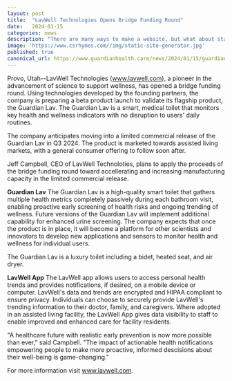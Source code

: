 ```yaml
---
layout: post
title:  "LavWell Technologies Opens Bridge Funding Round"
date:   2024-01-15
categories: news
description: "There are many ways to make a website, but what about static site generators"
image: 'https://www.csrhymes.com//img/static-site-generator.jpg'
published: true
canonical_url: https://www.guardianhealth.care/news/2024/01/15/guardian-health-opens-bridge-funding-round.html
---
```


Provo, Utah--LavWell Technologies (www.lavwell.com), a pioneer in the advancement of science to support wellness, has opened a bridge funding round.  Using technologies developed by the founding partners, the company is preparing a beta product launch to validate its flagship product, the Guardian Lav.  The Guardian Lav is a smart, medical toilet that monitors key health and wellness indicators with no disruption to users' daily routines.

The company anticipates moving into a limited commercial release of the Guardian Lav in Q3 2024.  The product is marketed towards assisted living markets, with a general consumer offering to follow soon after.

Jeff Campbell, CEO of LavWell Technoloties, plans to apply the proceeds of the bridge funding round toward accellerating and increasing manufacturing capacity in the limited commercial release.

**Guardian Lav** The Guardian Lav is a high-quality smart toilet that gathers multiple health metrics completely passively during each bathroom visit, enabling proactive early screening of health risks and ongoing trending of wellness. Future versions of the Guardian Lav will implement additional capability for enhanced urine screening. The company expects that once the product is in place, it will become a platform for other scientists and innovators to develop new applications and sensors to monitor health and wellness for individual users.

The Guardian Lav is a luxury toilet including a bidet, heated seat, and air dryer.

**LavWell App** The LavWell app allows users to access personal health trends and provides notifications, if desired, on a mobile device or computer.  LavWell's data and trends are encrypted and HIPAA compliant to ensure privacy.  Individuals can choose to securely provide LavWell's trending information to their doctor, family, and caregivers.  Where adopted in an assisted living facility, the LavWell App gives data visibility to staff to enable improved and enhanced care for facility residents.  

"A healthcare future with realistic early prevention is now more possible than ever," said Campbell.  "The impact of actionable health notifications empowering people to make more proactive, informed descisions about their well-being is game-changing."

For more information visit www.lavwell.com.